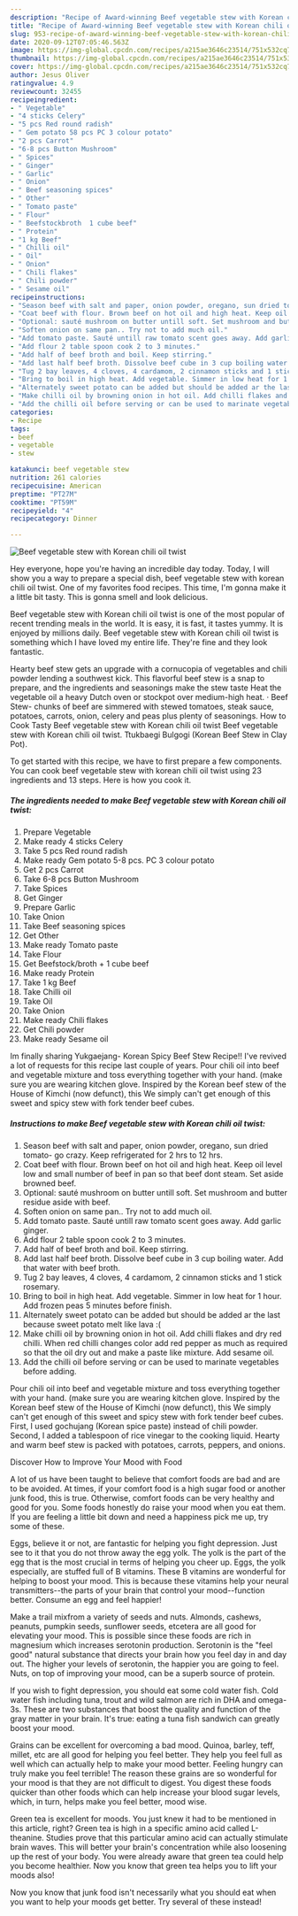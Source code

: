 ```yaml
---
description: "Recipe of Award-winning Beef vegetable stew with Korean chili oil twist"
title: "Recipe of Award-winning Beef vegetable stew with Korean chili oil twist"
slug: 953-recipe-of-award-winning-beef-vegetable-stew-with-korean-chili-oil-twist
date: 2020-09-12T07:05:46.563Z
image: https://img-global.cpcdn.com/recipes/a215ae3646c23514/751x532cq70/beef-vegetable-stew-with-korean-chili-oil-twist-recipe-main-photo.jpg
thumbnail: https://img-global.cpcdn.com/recipes/a215ae3646c23514/751x532cq70/beef-vegetable-stew-with-korean-chili-oil-twist-recipe-main-photo.jpg
cover: https://img-global.cpcdn.com/recipes/a215ae3646c23514/751x532cq70/beef-vegetable-stew-with-korean-chili-oil-twist-recipe-main-photo.jpg
author: Jesus Oliver
ratingvalue: 4.9
reviewcount: 32455
recipeingredient:
- " Vegetable"
- "4 sticks Celery"
- "5 pcs Red round radish"
- " Gem potato 58 pcs PC 3 colour potato"
- "2 pcs Carrot"
- "6-8 pcs Button Mushroom"
- " Spices"
- " Ginger"
- " Garlic"
- " Onion"
- " Beef seasoning spices"
- " Other"
- " Tomato paste"
- " Flour"
- " Beefstockbroth  1 cube beef"
- " Protein"
- "1 kg Beef"
- " Chilli oil"
- " Oil"
- " Onion"
- " Chili flakes"
- " Chili powder"
- " Sesame oil"
recipeinstructions:
- "Season beef with salt and paper, onion powder, oregano, sun dried tomato- go crazy. Keep refrigerated for 2 hrs to 12 hrs."
- "Coat beef with flour. Brown beef on hot oil and high heat. Keep oil level low and small number of beef in pan so that beef dont steam. Set aside browned beef."
- "Optional: sauté mushroom on butter untill soft. Set mushroom and butter residue aside with beef."
- "Soften onion on same pan.. Try not to add much oil."
- "Add tomato paste. Sauté untill raw tomato scent goes away. Add garlic ginger."
- "Add flour 2 table spoon cook 2 to 3 minutes."
- "Add half of beef broth and boil. Keep stirring."
- "Add last half beef broth. Dissolve beef cube in 3 cup boiling water. Add that water with beef broth."
- "Tug 2 bay leaves, 4 cloves, 4 cardamom, 2 cinnamon sticks and 1 stick rosemary."
- "Bring to boil in high heat. Add vegetable. Simmer in low heat for 1 hour. Add frozen peas 5 minutes before finish."
- "Alternately sweet potato can be added but should be added ar the last because sweet potato melt like lava :("
- "Make chilli oil by browning onion in hot oil. Add chilli flakes and dry red chilli. When red chilli changes color add red pepper as much as required so that the oil dry out and make a paste like mixture. Add sesame oil."
- "Add the chilli oil before serving or can be used to marinate vegetables before adding."
categories:
- Recipe
tags:
- beef
- vegetable
- stew

katakunci: beef vegetable stew 
nutrition: 261 calories
recipecuisine: American
preptime: "PT27M"
cooktime: "PT59M"
recipeyield: "4"
recipecategory: Dinner

---
```



![Beef vegetable stew with Korean chili oil twist](https://img-global.cpcdn.com/recipes/a215ae3646c23514/751x532cq70/beef-vegetable-stew-with-korean-chili-oil-twist-recipe-main-photo.jpg)

Hey everyone, hope you're having an incredible day today. Today, I will show you a way to prepare a special dish, beef vegetable stew with korean chili oil twist. One of my favorites food recipes. This time, I'm gonna make it a little bit tasty. This is gonna smell and look delicious.

Beef vegetable stew with Korean chili oil twist is one of the most popular of recent trending meals in the world. It is easy, it is fast, it tastes yummy. It is enjoyed by millions daily. Beef vegetable stew with Korean chili oil twist is something which I have loved my entire life. They're fine and they look fantastic.

Hearty beef stew gets an upgrade with a cornucopia of vegetables and chili powder lending a southwest kick. This flavorful beef stew is a snap to prepare, and the ingredients and seasonings make the stew taste Heat the vegetable oil a heavy Dutch oven or stockpot over medium-high heat. · Beef Stew- chunks of beef are simmered with stewed tomatoes, steak sauce, potatoes, carrots, onion, celery and peas plus plenty of seasonings. How to Cook Tasty Beef vegetable stew with Korean chili oil twist Beef vegetable stew with Korean chili oil twist. Ttukbaegi Bulgogi (Korean Beef Stew in Clay Pot).


To get started with this recipe, we have to first prepare a few components. You can cook beef vegetable stew with korean chili oil twist using 23 ingredients and 13 steps. Here is how you cook it.

<!--inarticleads1-->

##### The ingredients needed to make Beef vegetable stew with Korean chili oil twist:

1. Prepare  Vegetable
1. Make ready 4 sticks Celery
1. Take 5 pcs Red round radish
1. Make ready  Gem potato 5-8 pcs. PC 3 colour potato
1. Get 2 pcs Carrot
1. Take 6-8 pcs Button Mushroom
1. Take  Spices
1. Get  Ginger
1. Prepare  Garlic
1. Take  Onion
1. Take  Beef seasoning spices
1. Get  Other
1. Make ready  Tomato paste
1. Take  Flour
1. Get  Beefstock/broth + 1 cube beef
1. Make ready  Protein
1. Take 1 kg Beef
1. Take  Chilli oil
1. Take  Oil
1. Take  Onion
1. Make ready  Chili flakes
1. Get  Chili powder
1. Make ready  Sesame oil


Im finally sharing Yukgaejang- Korean Spicy Beef Stew Recipe!! I&#39;ve revived a lot of requests for this recipe last couple of years. Pour chili oil into beef and vegetable mixture and toss everything together with your hand. (make sure you are wearing kitchen glove. Inspired by the Korean beef stew of the House of Kimchi (now defunct), this We simply can&#39;t get enough of this sweet and spicy stew with fork tender beef cubes. 

<!--inarticleads2-->

##### Instructions to make Beef vegetable stew with Korean chili oil twist:

1. Season beef with salt and paper, onion powder, oregano, sun dried tomato- go crazy. Keep refrigerated for 2 hrs to 12 hrs.
1. Coat beef with flour. Brown beef on hot oil and high heat. Keep oil level low and small number of beef in pan so that beef dont steam. Set aside browned beef.
1. Optional: sauté mushroom on butter untill soft. Set mushroom and butter residue aside with beef.
1. Soften onion on same pan.. Try not to add much oil.
1. Add tomato paste. Sauté untill raw tomato scent goes away. Add garlic ginger.
1. Add flour 2 table spoon cook 2 to 3 minutes.
1. Add half of beef broth and boil. Keep stirring.
1. Add last half beef broth. Dissolve beef cube in 3 cup boiling water. Add that water with beef broth.
1. Tug 2 bay leaves, 4 cloves, 4 cardamom, 2 cinnamon sticks and 1 stick rosemary.
1. Bring to boil in high heat. Add vegetable. Simmer in low heat for 1 hour. Add frozen peas 5 minutes before finish.
1. Alternately sweet potato can be added but should be added ar the last because sweet potato melt like lava :(
1. Make chilli oil by browning onion in hot oil. Add chilli flakes and dry red chilli. When red chilli changes color add red pepper as much as required so that the oil dry out and make a paste like mixture. Add sesame oil.
1. Add the chilli oil before serving or can be used to marinate vegetables before adding.


Pour chili oil into beef and vegetable mixture and toss everything together with your hand. (make sure you are wearing kitchen glove. Inspired by the Korean beef stew of the House of Kimchi (now defunct), this We simply can&#39;t get enough of this sweet and spicy stew with fork tender beef cubes. First, I used gochujang (Korean spice paste) instead of chili powder. Second, I added a tablespoon of rice vinegar to the cooking liquid. Hearty and warm beef stew is packed with potatoes, carrots, peppers, and onions. 

Discover How to Improve Your Mood with Food


A lot of us have been taught to believe that comfort foods are bad and are to be avoided. At times, if your comfort food is a high sugar food or another junk food, this is true. Otherwise, comfort foods can be very healthy and good for you. Some foods honestly do raise your mood when you eat them. If you are feeling a little bit down and need a happiness pick me up, try some of these.

Eggs, believe it or not, are fantastic for helping you fight depression. Just see to it that you do not throw away the egg yolk. The yolk is the part of the egg that is the most crucial in terms of helping you cheer up. Eggs, the yolk especially, are stuffed full of B vitamins. These B vitamins are wonderful for helping to boost your mood. This is because these vitamins help your neural transmitters--the parts of your brain that control your mood--function better. Consume an egg and feel happier!

Make a trail mixfrom a variety of seeds and nuts. Almonds, cashews, peanuts, pumpkin seeds, sunflower seeds, etcetera are all good for elevating your mood. This is possible since these foods are rich in magnesium which increases serotonin production. Serotonin is the "feel good" natural substance that directs your brain how you feel day in and day out. The higher your levels of serotonin, the happier you are going to feel. Nuts, on top of improving your mood, can be a superb source of protein.

If you wish to fight depression, you should eat some cold water fish. Cold water fish including tuna, trout and wild salmon are rich in DHA and omega-3s. These are two substances that boost the quality and function of the gray matter in your brain. It's true: eating a tuna fish sandwich can greatly boost your mood. 

Grains can be excellent for overcoming a bad mood. Quinoa, barley, teff, millet, etc are all good for helping you feel better. They help you feel full as well which can actually help to make your mood better. Feeling hungry can truly make you feel terrible! The reason these grains are so wonderful for your mood is that they are not difficult to digest. You digest these foods quicker than other foods which can help increase your blood sugar levels, which, in turn, helps make you feel better, mood wise.

Green tea is excellent for moods. You just knew it had to be mentioned in this article, right? Green tea is high in a specific amino acid called L-theanine. Studies prove that this particular amino acid can actually stimulate brain waves. This will better your brain's concentration while also loosening up the rest of your body. You were already aware that green tea could help you become healthier. Now you know that green tea helps you to lift your moods also!

Now you know that junk food isn't necessarily what you should eat when you want to help your moods get better. Try several of these instead!

